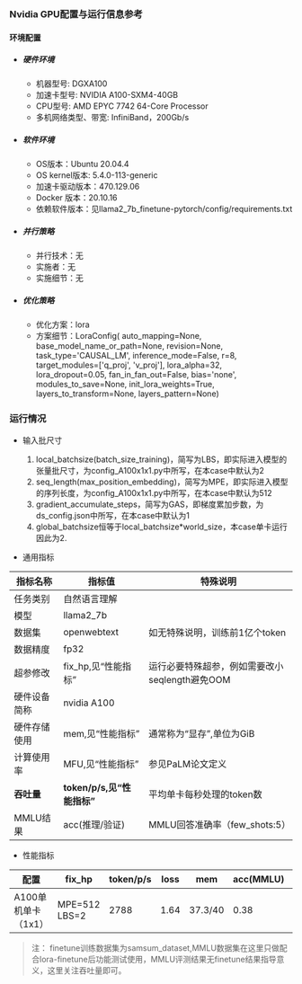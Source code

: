 ### Nvidia GPU配置与运行信息参考
#### 环境配置
- ##### 硬件环境
    - 机器型号:  DGXA100
    - 加速卡型号:  NVIDIA A100-SXM4-40GB
    - CPU型号: AMD EPYC 7742 64-Core Processor
    - 多机网络类型、带宽: InfiniBand，200Gb/s
    
- ##### 软件环境
   - OS版本：Ubuntu 20.04.4
   - OS kernel版本: 5.4.0-113-generic
   - 加速卡驱动版本：470.129.06
   - Docker 版本：20.10.16
   - 依赖软件版本：见llama2_7b_finetune-pytorch/config/requirements.txt

- ##### 并行策略

   - 并行技术：无
   - 实施者：无
   - 实施细节：无

- ##### 优化策略

   - 优化方案：lora
   - 方案细节：LoraConfig(
      auto_mapping=None, 
      base_model_name_or_path=None, 
      revision=None, task_type='CAUSAL_LM', 
      inference_mode=False, r=8, 
      target_modules=['q_proj', 'v_proj'], 
      lora_alpha=32, lora_dropout=0.05, 
      fan_in_fan_out=False, bias='none', 
      modules_to_save=None, 
      init_lora_weights=True, 
      layers_to_transform=None, 
      layers_pattern=None)

### 运行情况

* 输入批尺寸
  1. local_batchsize(batch_size_training)，简写为LBS，即实际进入模型的张量批尺寸，为config_A100x1x1.py中所写，在本case中默认为2
  2. seq_length(max_position_embedding)，简写为MPE，即实际进入模型的序列长度，为config_A100x1x1.py中所写，在本case中默认为512
  3. gradient_accumulate_steps，简写为GAS，即梯度累加步数，为ds_config.json中所写，在本case中默认为1
  4. global_batchsize恒等于local_batchsize*world_size，本case单卡运行因此为2.

* 通用指标

| 指标名称     | 指标值                     | 特殊说明                           |
| ------------ | -------------------------- | ---------------------------------- |
| 任务类别     | 自然语言理解               |                                    |
| 模型         | llama2_7b                  |                                    |
| 数据集       | openwebtext                | 如无特殊说明，训练前1亿个token |
| 数据精度     |fp32                        |                                    |
| 超参修改     | fix_hp,见“性能指标”        | 运行必要特殊超参，例如需要改小seqlength避免OOM |
| 硬件设备简称 | nvidia A100                |                                    |
| 硬件存储使用 | mem,见“性能指标”           | 通常称为“显存”,单位为GiB           |
| 计算使用率 | MFU,见“性能指标”           | 参见PaLM论文定义 |
| **吞吐量**   | **token/p/s,见“性能指标”** | 平均单卡每秒处理的token数          |
| MMLU结果           | acc(推理/验证)   | MMLU回答准确率（few_shots:5）                   |
* 性能指标

| 配置                |  fix_hp           | token/p/s | loss | mem       |acc(MMLU) |MFU       |
| ------------------- | ---------------- | ------ | ------- | --------- | --------- |--------- |
| A100单机单卡（1x1）  |  MPE=512 LBS=2  | 2788 | 1.64 | 37.3/40 | 0.38 |/|

>注：
>finetune训练数据集为samsum_dataset,MMLU数据集在这里只做配合lora-finetune后功能测试使用，MMLU评测结果无finetune结果指导意义，这里关注吞吐量即可。
